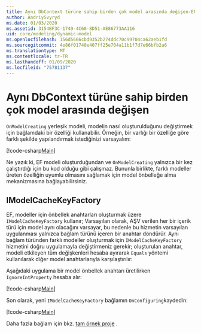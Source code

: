 ```yaml
---
title: Aynı DbContext türüne sahip birden çok model arasında değişen-EF Core
author: AndriySvyryd
ms.date: 01/03/2020
ms.assetid: 3154BF3C-1749-4C60-8D51-AE86773AA116
uid: core/modeling/dynamic-model
ms.openlocfilehash: 156d5666cbd9352b274ddc70c99704ca62aeb1fd
ms.sourcegitcommit: 4e86f01740e407ff25e704a11b1f7d7e66bfb2a6
ms.translationtype: MT
ms.contentlocale: tr-TR
ms.lasthandoff: 01/09/2020
ms.locfileid: "75781137"
---
```

# <a name="alternating-between-multiple-models-with-the-same-dbcontext-type"></a>Aynı DbContext türüne sahip birden çok model arasında değişen

`OnModelCreating` yerleşik modeli, modelin nasıl oluşturulduğunu değiştirmek için bağlamdaki bir özelliği kullanabilir. Örneğin, bir varlığı bir özelliğe göre farklı şekilde yapılandırmak istediğinizi varsayalım:

[!code-csharp[Main](../../../samples/core/Modeling/DynamicModel/DynamicContext.cs?name=OnModelCreating)]

Ne yazık ki, EF modeli oluşturduğundan ve `OnModelCreating` yalnızca bir kez çalıştırdığı için bu kod olduğu gibi çalışmaz. Bununla birlikte, farklı modeller üreten özelliğin uyumlu olmasını sağlamak için model önbelleğe alma mekanizmasına bağlayabilirsiniz.

## <a name="imodelcachekeyfactory"></a>IModelCacheKeyFactory

EF, modeller için önbellek anahtarları oluşturmak üzere `IModelCacheKeyFactory` kullanır; Varsayılan olarak, AŞV verilen her bir içerik türü için model aynı olacağını varsayar, bu nedenle bu hizmetin varsayılan uygulanması yalnızca bağlam türünü içeren bir anahtar döndürür. Aynı bağlam türünden farklı modeller oluşturmak için `IModelCacheKeyFactory` hizmetini doğru uygulamayla değiştirmeniz gerekir; oluşturulan anahtar, modeli etkileyen tüm değişkenleri hesaba ayırarak `Equals` yöntemi kullanılarak diğer model anahtarlarıyla karşılaştırılır:

Aşağıdaki uygulama bir model önbellek anahtarı üretilirken `IgnoreIntProperty` hesaba alır:

[!code-csharp[Main](../../../samples/core/Modeling/DynamicModel/DynamicModelCacheKeyFactory.cs?name=DynamicModel)]

Son olarak, yeni `IModelCacheKeyFactory` bağlamın `OnConfiguring`kaydedin:

[!code-csharp[Main](../../../samples/core/Modeling/DynamicModel/DynamicContext.cs?name=OnConfiguring)]

Daha fazla bağlam için bkz. [tam örnek proje](https://github.com/aspnet/EntityFramework.Docs/tree/master/samples/core/Modeling/DynamicModel) .
